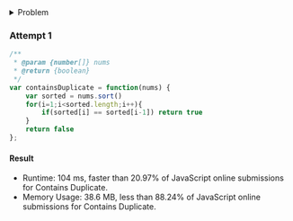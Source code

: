 <details>
<summary>Problem</summary>
Given an array of integers, find if the array contains any duplicates. 
Your function should return true if any value appears at least twice in the array, and it should return false if every element is distinct.

Example 1:
```
Input: [1,2,3,1]
Output: true
```

Example 2:
```
Input: [1,2,3,4]
Output: false

```
</details>


### Attempt 1
```javascript
/**
 * @param {number[]} nums
 * @return {boolean}
 */
var containsDuplicate = function(nums) {
    var sorted = nums.sort()
    for(i=1;i<sorted.length;i++){
        if(sorted[i] == sorted[i-1]) return true
    }
    return false
};
```

#### Result
- Runtime: 104 ms, faster than 20.97% of JavaScript online submissions for Contains Duplicate.
- Memory Usage: 38.6 MB, less than 88.24% of JavaScript online submissions for Contains Duplicate.

